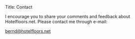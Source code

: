 Title: Contact

I encourage you to share your comments and feedback about Hotelfloors.net. Please contact me through e-mail:

bernd@hotelfloors.net
